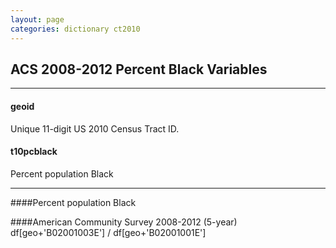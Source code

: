 ```yaml
---
layout: page
categories: dictionary ct2010
---
```


## ACS 2008-2012 Percent Black Variables

---

#### **geoid**
Unique 11-digit US 2010 Census Tract ID.


#### **t10pcblack**
Percent population Black

---
####Percent population Black####American Community Survey 2008-2012 (5-year)	df[geo+'B02001003E'] / df[geo+'B02001001E']